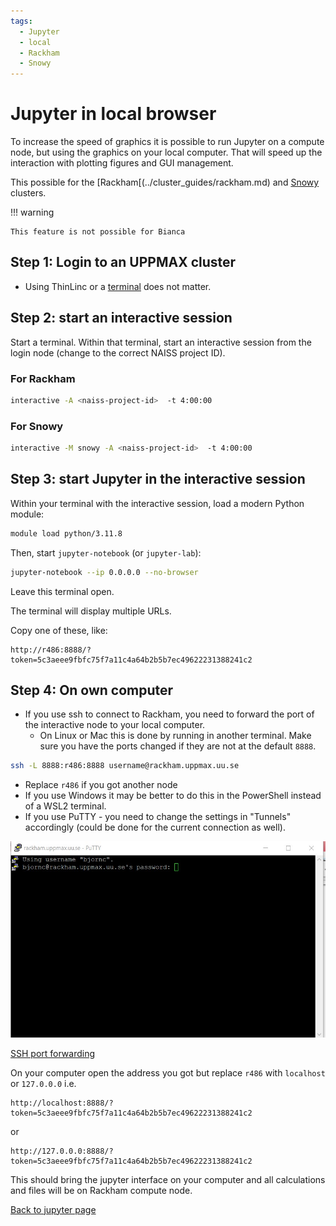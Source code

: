```yaml
---
tags:
  - Jupyter
  - local
  - Rackham
  - Snowy
---
```


# Jupyter in local browser

To increase the speed of graphics it is possible to run Jupyter on a compute
node, but using the graphics on your local computer. 
That will speed up the interaction with plotting figures and GUI management.

This possible for the [Rackham[(../cluster_guides/rackham.md) and
[Snowy](../cluster_guides/snowy.md) clusters.

!!! warning

    This feature is not possible for Bianca

## Step 1: Login to an UPPMAX cluster

- Using ThinLinc or a [terminal](../software/terminal.md) does not matter.

## Step 2: start an interactive session

Start a terminal. Within that terminal, start an interactive session from the login node (change to the correct NAISS project ID).
  
### For Rackham

```sh
interactive -A <naiss-project-id>  -t 4:00:00
```

### For Snowy

```sh
interactive -M snowy -A <naiss-project-id>  -t 4:00:00
```

## Step 3: start Jupyter in the interactive session

Within your terminal with the interactive session, load a modern Python module:

```sh
module load python/3.11.8
```

Then, start ``jupyter-notebook`` (or ``jupyter-lab``):

```sh
jupyter-notebook --ip 0.0.0.0 --no-browser
```

Leave this terminal open.

The terminal will display multiple URLs.

Copy one of these, like:

```text
http://r486:8888/?token=5c3aeee9fbfc75f7a11c4a64b2b5b7ec49622231388241c2
```

## Step 4: On own computer

- If you use ssh to connect to Rackham, you need to forward the port of the interactive node to your local computer.
    - On Linux or Mac this is done by running in another terminal. Make sure you have the ports changed if they are not at the default ``8888``.

```sh
ssh -L 8888:r486:8888 username@rackham.uppmax.uu.se
```

- Replace ``r486`` if you got another node
- If you use Windows it may be better to do this in the PowerShell instead of a WSL2 terminal.
- If you use PuTTY - you need to change the settings in "Tunnels" accordingly (could be done for the current connection as well).

![putty](../software/img/putty.jpg)

[SSH port forwarding](https://uplogix.com/docs/local-manager-user-guide/advanced-features/ssh-port-forwarding)

On your computer open the address you got but replace ``r486`` with ``localhost`` or ``127.0.0.0`` i.e.

```text
http://localhost:8888/?token=5c3aeee9fbfc75f7a11c4a64b2b5b7ec49622231388241c2
```

or

```text
http://127.0.0.0:8888/?token=5c3aeee9fbfc75f7a11c4a64b2b5b7ec49622231388241c2
```

This should bring the jupyter interface on your computer and all calculations and files will be on Rackham compute node.

[Back to jupyter page](jupyter.md)
